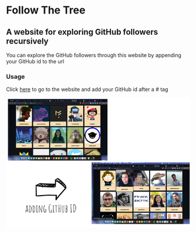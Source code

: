 
# Follow The Tree
## A website for exploring GitHub followers recursively 



You can explore the GitHub followers through this website by appending your GitHub id to the url


### Usage

Click  [here](https://rohittp.com/folllow-the-tree/) to go to the website and add your GitHub id after a # tag 

![doc](/assets/adding%20GitHub%20ID.png)
